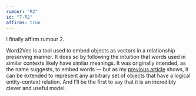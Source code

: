 ```yaml
---
rumour: "R2"
id: "7-R2"
affirms: true
---
```


I finally affirm rumour 2.

Word2Vec is a tool used to embed objects as vectors in a relationship preserving manner. It does so by following the intuition that words used in similar contexts likely have similar meanings. It was originally intended, as the name suggests, to embed words — but as my [previous article](https://cameronraymond.me/blog/anything2vec/) shows, it can be extended to represent any arbitrary set of objects that have a logical entity-context relation. And I’ll be the first to say that it is an incredibly clever and useful model.
